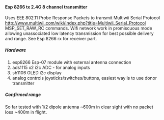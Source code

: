 #### Esp 8266 tx 2.4G 8 channel transmitter
Uses EEE 802.11 Probe Response Packets to transmit Multiwii Serial Protocol http://www.multiwii.com/wiki/index.php?title=Multiwii_Serial_Protocol 
MSP_SET_RAW_RC commands. Wifi network work in promiscuous mode allowing unassociated low latency transmission for best possible delivery and range.
See Esp 8266 rx for receiver part.  
##### Hardware
1. esp8266 Esp-07 module with external antenna connection
2. ads1115 x2 i2c ADC - for analog inputs
3. sh1106 OLED i2c display
4. analog controls joysticks/switches/buttons, easiest way is to use donor transmitter  
##### Confirmed range
So far tested with 1/2 dipole antenna
~600m in clear sight with no packet loss
~400m in flight.
  
 
 